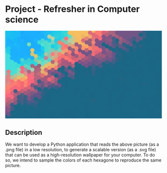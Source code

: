 # Project - Refresher in Computer science

![Our beautiful wallpaper](https://github.com/olithub/RCS_project/blob/main/data/screenshot.jpg?raw=true)

## Description

We want to develop a Python application that reads the above picture (as a .png file) in a low resolution, to generate a scalable version (as a .svg file) that can be used as a high-resolution wallpaper for your computer. To do so, we intend to sample the colors of each hexagone to reproduce the same picture.


